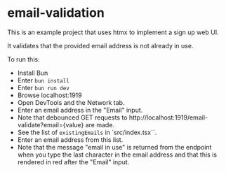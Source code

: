 # email-validation

This is an example project that uses htmx
to implement a sign up web UI.

It validates that the provided email address is not already in use.

To run this:

- Install Bun
- Enter `bun install`
- Enter `bun run dev`
- Browse localhost:1919
- Open DevTools and the Network tab.
- Enter an email address in the "Email" input.
- Note that debounced GET requests to
  http://localhost:1919/email-validate?email={value} are made.
- See the list of `existingEmails` in `src/index.tsx``.
- Enter an email address from this list.
- Note that the message "email in use" is returned from the endpoint
  when you type the last character in the email address
  and that this is rendered in red after the "Email" input.
